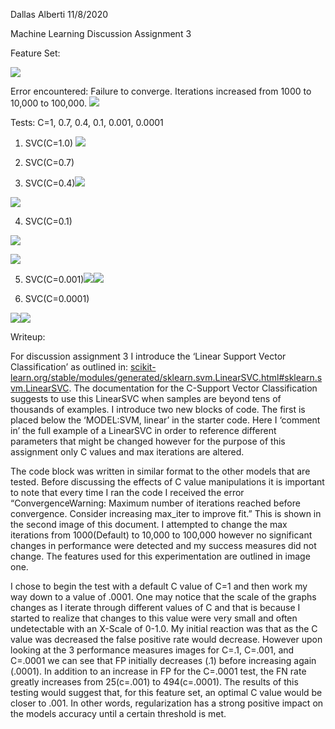 

Dallas Alberti  11/8/2020

Machine Learning Discussion Assignment 3

  

Feature Set:

  
![](https://lh3.googleusercontent.com/7qyxpTo4f-FroUb_kJpBW9JJv467BSdX1iYtt_Eg5WWP6JUwYtH9y9ou2s6GgfskaBVIYMe7EtB7Nu5sxUrtYjIIVa6YMEhKe_YGZ3A3gSnVFOJjjtHqsnHbzdgsZyLJifkiBOkM)  
  
  
  
  
  
  
  
  
  
  
  
  
  
  
  
  
  
  
  

Error encountered: Failure to converge. Iterations increased from 1000 to 10,000 to 100,000. ![](https://lh6.googleusercontent.com/kwQkMrM_bZCvCZPnl9l_lCEmvYGjkuyiI5q9p0KXY5vcQb2vGl5wQg_YoF0AAxbCksGrGq4s4jIYesv0uBK67T6z5IimF3cC4lFuOz1FsVIl9X0o-_MV5f4ZCV_Aoh8f4Idnfose)

  
  
  
  
  
  
  
  

Tests: C=1, 0.7, 0.4, 0.1, 0.001, 0.0001

1.  SVC(C=1.0) ![](https://lh5.googleusercontent.com/sQ3_kIIgx18ADf5sclfRA1m6UaN7bPg53vy4GCVB6nw0m1Nh1Ye8U4YgTfIbVZ7me0l-tA-KYCdEoK90H4t_5c21iS65pFyyf1r-VeSplYc5izA2u8eLic1DImmTI1RMODBNO1p4)
    

  
  
  
  
  
  
  
  

2.  SVC(C=0.7)
    
3.  SVC(C=0.4)![](https://lh5.googleusercontent.com/KBetKZsI68SvrVZbnFLviTQWvPgH7puxIsuSDF619ZKEfshroTEg-klk9fegrHTm786KaxANpZ_6ZB4KmzqwiCN045uvs2_CwAr6r493ob6VSH5tcP3Tsn1JiS3_dmFezIfyfn15)
    

  
![](https://lh4.googleusercontent.com/AEQGw-QqUDpqARN4BkbQbHbMqbBh_N5yLyNou96jAs3ZL6DKBBMRXMPwocIBfGsHy4YOfqZ6up3UL37-MPXinybdZJG-2_9JdtpgSqYJLRwbAtr2cSQmIJ2eu6yywmUe3qeP7BRF)  
  

4.  SVC(C=0.1)
    

  
  
![](https://lh6.googleusercontent.com/5sSZd0LtNbnOVnVvVfBZNYhBwbeKqrjTCkxt8ySvFhgKPQi965d2ioe6qpZMXTS2SoYY5p4F9WhtxdikNqt4aw4WdCHi3GjnJZEMT64UF2wK24vUtMvhJmcNHPH53srXwfS6Vlek)  
  
  
  
![](https://lh3.googleusercontent.com/l-ObB7KqZUsJJacBh5Y_iTi4KfrokcJsF3a5oN7uNOesuf7v7stZxKy5a3J2GwC_Zi4RGlKnfiloKtwlzk8N7amX3StJTbUGDRr2uUiNVMpY3BuZZmFVhqRFA1rwqpVuxkuLkA5W)  
  

5.  SVC(C=0.001)![](https://lh5.googleusercontent.com/uWJ9z3KtSX2z66ubxqS6HH1R3SpyMc0M0zfc0IuouNT3G8-KNWXoW1ukSP22ZaG_BQK8KYixWMclW_bG-RjpQTh0cQZPLzo5V6zpFzHBYZid7FyhdxVDZ7TOFdSB0EtJHE07rPhh)![](https://lh6.googleusercontent.com/tguhiYJ9cjMjGDP3jSMaxhDUYVRU8GrkZmYars8zlw34PktBJkwvtHQEhIGnoRGXOf3joDvDRI5Vbq64oHUKFQ7umckO1G8TiH6A8F1_FOTsnp87m5utnag-045XA-bmEJhUWA0f)
    

  
  
  
  
  
  
  
  
  
  
  
  
  
  
  
  
  
  
  
  
  

6.  SVC(C=0.0001)
    

![](https://lh5.googleusercontent.com/GleHnyWekkprvt0dUnXi6jkWy1d0dnxyhiMvoi-dHFp-OJM7R0SwkjEr2uLvLfl6y3IO-6-JRq0qpJZ4q3XViOvPK9GKGwFsUlHXAilaW9AXRbFbOnxDTTKjRgJ6iiJ-JovDuv8-)![](https://lh4.googleusercontent.com/MeA8HRzKCv901p2D0VX8oISDQ6a0Fp9Yh8VpbnOzBaQIBpm0nDmNcRQC7ckPWliujUHxG9wUjyOtulnWxXeoqaTZZufF6FTBvJwaEfbNntEzYZc9_gdr5KzHTqbvPHYBY5a_1Mf5)

  

Writeup:

  

For discussion assignment 3 I introduce the ‘Linear Support Vector Classification’ as outlined in: [scikit-learn.org/stable/modules/generated/sklearn.svm.LinearSVC.html#sklearn.svm.LinearSVC](https://scikit-learn.org/stable/modules/generated/sklearn.svm.LinearSVC.html#sklearn.svm.LinearSVC). The documentation for the C-Support Vector Classification suggests to use this LinearSVC when samples are beyond tens of thousands of examples. I introduce two new blocks of code. The first is placed below the ‘MODEL:SVM, linear’ in the starter code. Here I ‘comment in’ the full example of a LinearSVC in order to reference different parameters that might be changed however for the purpose of this assignment only C values and max iterations are altered.

The code block was written in similar format to the other models that are tested. Before discussing the effects of C value manipulations it is important to note that every time I ran the code I received the error “ConvergenceWarning: Maximum number of iterations reached before convergence. Consider increasing max_iter to improve fit.” This is shown in the second image of this document. I attempted to change the max iterations from 1000(Default) to 10,000 to 100,000 however no significant changes in performance were detected and my success measures did not change. The features used for this experimentation are outlined in image one.

I chose to begin the test with a default C value of C=1 and then work my way down to a value of .0001. One may notice that the scale of the graphs changes as I iterate through different values of C and that is because I started to realize that changes to this value were very small and often undetectable with an X-Scale of 0-1.0. My initial reaction was that as the C value was decreased the false positive rate would decrease. However upon looking at the 3 performance measures images for C=.1, C=.001, and C=.0001 we can see that FP initially decreases (.1) before increasing again (.0001). In addition to an increase in FP for the C=.0001 test, the FN rate greatly increases from 25(c=.001) to 494(c=.0001). The results of this testing would suggest that, for this feature set, an optimal C value would be closer to .001. In other words, regularization has a strong positive impact on the models accuracy until a certain threshold is met.
